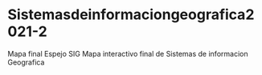 # Sistemasdeinformaciongeografica2021-2
Mapa final Espejo SIG
Mapa interactivo final de Sistemas de informacion Geografica
